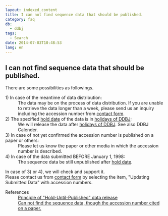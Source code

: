 ```yaml
---
layout: indexed_content
title: I can not find sequence data that should be published.
category: faq
db:
  - ddbj
tags: 
  - Search
date: 2014-07-03T10:48:53
lang: en
---
```


## I can not find sequence data that should be published.

<p>There are some possibilities as followings. </p>
<dl><dt>1) In case of the meantime of data distribution: </dt>
  <dd>The data may be on the process of data distribution. If you are unable to retrieve the data longer than a week, please send us an inquiry including the accession number from <a href="/contact-ddbj-e.html#to-ddbj">contact form</a>.</dd><dt>2) The specified <a href="/ddbj/submission.html#holddate">hold date</a> of the data is in <a href="/ddbj/submission.html#holiday">holidays of DDBJ</a>: </dt>
  <dd>We will release the data after <a href="/ddbj/submission.html#holiday">holidays of DDBJ</a>. See also DDBJ Calender. </dd><dt>3) In case of not yet confirmed the accession number is published on a paper or others: </dt>
  <dd>Please let us know the paper or other media in which the accession number is described. </dd><dt>4) In case of the data submitted BEFORE January 1, 1998: </dt>
  <dd>The sequence data be still unpublished after <a href="/ddbj/submission.html#holddate">hold date</a>. </dd>
</dl>
<p>In case of 3) or 4), we will check and support it. <br>Please contact us from <a href="/contact-ddbj-e.html#to-ddbj">contact form</a> by selecting the item, "Updating Submitted Data" with accession numbers.</p>
<dl><dt>References</dt>
  <dd><a href="/documents/data-release-policy-e.html">Principle of "Hold-Until-Published" data release</a></dd>
  <dd><a href="/faq/en/cannot-find-accession-number-cited-paper-e.html">Can not find the sequence data, though the accession number cited on a paper.</a></dd>
</dl>

